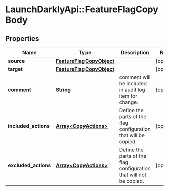 # LaunchDarklyApi::FeatureFlagCopyBody

## Properties
Name | Type | Description | Notes
------------ | ------------- | ------------- | -------------
**source** | [**FeatureFlagCopyObject**](FeatureFlagCopyObject.md) |  | [optional] 
**target** | [**FeatureFlagCopyObject**](FeatureFlagCopyObject.md) |  | [optional] 
**comment** | **String** | comment will be included in audit log item for change. | [optional] 
**included_actions** | [**Array&lt;CopyActions&gt;**](CopyActions.md) | Define the parts of the flag configuration that will be copied. | [optional] 
**excluded_actions** | [**Array&lt;CopyActions&gt;**](CopyActions.md) | Define the parts of the flag configuration that will not be copied. | [optional] 


